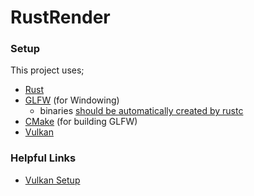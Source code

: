 # RustRender

### Setup
This project uses;
- [Rust](https://www.rust-lang.org/tools/install)
- [GLFW](https://www.glfw.org/) (for Windowing)
    - binaries [should be automatically created by rustc](https://crates.io/crates/glfw)
- [CMake](https://cmake.org/) (for building GLFW)
- [Vulkan](https://vulkan.lunarg.com/sdk/home) 

### Helpful Links
- [Vulkan Setup](https://vulkan-tutorial.com/Development_environment)